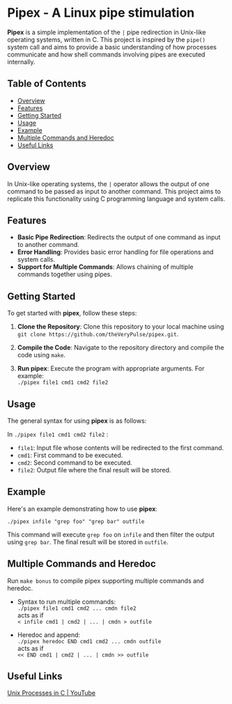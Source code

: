 # Pipex - A Linux pipe stimulation

**Pipex** is a simple implementation of the `|` pipe redirection in Unix-like operating systems, written in C. This project is inspired by the `pipe()` system call and aims to provide a basic understanding of how processes communicate and how shell commands involving pipes are executed internally.

## Table of Contents

- [Overview](#overview)
- [Features](#features)
- [Getting Started](#getting-started)
- [Usage](#usage)
- [Example](#example)
- [Multiple Commands and Heredoc](#multiple-commands-and-heredoc)
- [Useful Links](#useful-links)

## Overview

In Unix-like operating systems, the `|` operator allows the output of one command to be passed as input to another command. This project aims to replicate this functionality using C programming language and system calls.

## Features

- **Basic Pipe Redirection**: Redirects the output of one command as input to another command.
- **Error Handling**: Provides basic error handling for file operations and system calls.
- **Support for Multiple Commands**: Allows chaining of multiple commands together using pipes.

## Getting Started

To get started with **pipex**, follow these steps:

1. **Clone the Repository**: Clone this repository to your local machine using<br> `git clone https://github.com/theVeryPulse/pipex.git`.

2. **Compile the Code**: Navigate to the repository directory and compile the code using `make`.

3. **Run pipex**: Execute the program with appropriate arguments. For example:<br>
```./pipex file1 cmd1 cmd2 file2```


## Usage

The general syntax for using **pipex** is as follows:

In `./pipex file1 cmd1 cmd2 file2` :


- `file1`: Input file whose contents will be redirected to the first command.
- `cmd1`: First command to be executed.
- `cmd2`: Second command to be executed.
- `file2`: Output file where the final result will be stored.

## Example

Here's an example demonstrating how to use **pipex**:

`./pipex infile "grep foo" "grep bar" outfile`


This command will execute `grep foo` on `infile` and then filter the output using `grep bar`. The final result will be stored in `outfile`.

## Multiple Commands and Heredoc

Run `make bonus` to compile pipex supporting multiple commands and heredoc.

- Syntax to run multiple commands:<br>
`./pipex file1 cmd1 cmd2 ... cmdn file2`<br>
acts as if<br>
`< infile cmd1 | cmd2 | ... | cmdn > outfile`

- Heredoc and append:<br>
`./pipex heredoc END cmd1 cmd2 ... cmdn outfile`<br>
acts as if<br>
`<< END cmd1 | cmd2 | ... | cmdn >> outfile`

## Useful Links
[Unix Processes in C | YouTube](https://www.youtube.com/watch?v=cex9XrZCU14&list=PLfqABt5AS4FkW5mOn2Tn9ZZLLDwA3kZUY&pp=iAQB)

